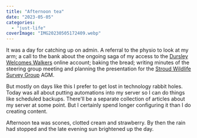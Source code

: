 ```yaml
---
title: "Afternoon tea"
date: "2023-05-05"
categories: 
  - "just-life"
coverImage: "IMG20230505172409.webp"
---
```


It was a day for catching up on admin. A referral to the physio to look at my arm; a call to the bank about the ongoing saga of my access to the [Dursley Welcomes Walkers](https://dursleywelcomeswalkers.org.uk/) online account; baking the bread; writing minutes of the steering group meeting and planning the presentation for the [Stroud Wildlife Survey Group](https://stroudwildlifesurvey.org.uk/) AGM.

But mostly on days like this I prefer to get lost in technology rabbit holes. Today was all about putting automations into my server so I can do things like scheduled backups. There'll be a separate collection of articles about my server at some point. But I certainly spend longer configuring it than I do creating content.

Afternoon tea was scones, clotted cream and strawberry. By then the rain had stopped and the late evening sun brightened up the day.
